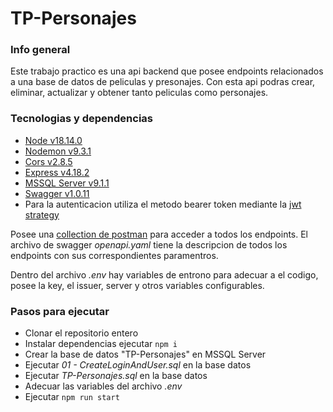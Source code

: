 # TP-Personajes

### Info general
Este trabajo practico es una api backend que posee endpoints relacionados a una base de datos de peliculas y presonajes. Con esta api podras crear, eliminar, actualizar y obtener tanto peliculas como personajes. 

### Tecnologias y dependencias
- [Node v18.14.0](https://nodejs.org/es/docs)
- [Nodemon v9.3.1](https://nodemon.io/)
- [Cors v2.8.5](https://www.npmjs.com/package/cors)
- [Express v4.18.2](https://expressjs.com/)
- [MSSQL Server v9.1.1](https://learn.microsoft.com/en-us/sql/?view=sql-server-ver16)
- [Swagger v1.0.11](https://swagger.io/docs/)
- Para la autenticacion utiliza el metodo bearer token mediante la [jwt strategy](https://jwt.io/)

Posee una [collection de postman](./TP-Personajes.postman_collection.json) para acceder a todos los endpoints.
El archivo de swagger *openapi.yaml* tiene la descripcion de todos los endpoints con sus correspondientes paramentros.

Dentro del archivo *.env* hay variables de entrono para adecuar a el codigo, posee la key, el issuer, server y otros variables configurables.

### Pasos para ejecutar
- Clonar el repositorio entero
- Instalar dependencias ejecutar `npm i`
- Crear la base de datos "TP-Personajes" en MSSQL Server
- Ejecutar *01 - CreateLoginAndUser.sql* en la base datos
- Ejecutar *TP-Personajes.sql* en la base datos
- Adecuar las variables del archivo *.env*
- Ejecutar `npm run start`
